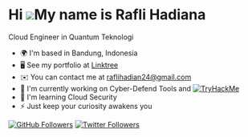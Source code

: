Hi ![](https://user-images.githubusercontent.com/18350557/176309783-0785949b-9127-417c-8b55-ab5a4333674e.gif)My name is Rafli Hadiana
=====================================================================================================================================

Cloud Engineer in Quantum Teknologi

*   🌍  I'm based in Bandung, Indonesia
*   🖥️  See my portfolio at [Linktree](http://linktr.ee/raflihadiana)
*   ✉️  You can contact me at [raflihadian24@gmail.com](mailto:raflihadian24@gmail.com)
*   🚀  I'm currently working on Cyber-Defend Tools and [![TryHackMe](https://tryhackme-badges.s3.amazonaws.com/3811015.png)](https://tryhackme.com/p/3811015)
*   🧠  I'm learning Cloud Security
*   ⚡  Just keep your curiosity awakens you
  
[![GitHub Followers](https://img.shields.io/github/followers/raflihadiana?logo=github&style=for-the-badge&color=14b8a6&labelColor=1c1917)](https://www.github.com/raflihadiana)
[![Twitter Followers](https://img.shields.io/twitter/follow/priajahe?logo=twitter&style=for-the-badge&color=14b8a6&labelColor=1c1917)](https://www.x.com/priajahe)




